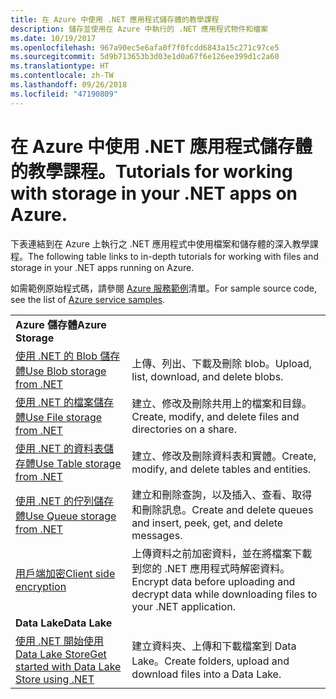 ```yaml
---
title: 在 Azure 中使用 .NET 應用程式儲存體的教學課程
description: 儲存並使用在 Azure 中執行的 .NET 應用程式物件和檔案
ms.date: 10/19/2017
ms.openlocfilehash: 967a90ec5e6afa0f7f0fcdd6843a15c271c97ce5
ms.sourcegitcommit: 5d9b713653b3d03e1d0a67f6e126ee399d1c2a60
ms.translationtype: HT
ms.contentlocale: zh-TW
ms.lasthandoff: 09/26/2018
ms.locfileid: "47190809"
---
```

# <a name="tutorials-for-working-with-storage-in-your-net-apps-on-azure"></a><span data-ttu-id="a20bc-103">在 Azure 中使用 .NET 應用程式儲存體的教學課程。</span><span class="sxs-lookup"><span data-stu-id="a20bc-103">Tutorials for working with storage in your .NET apps on Azure.</span></span>

<span data-ttu-id="a20bc-104">下表連結到在 Azure 上執行之 .NET 應用程式中使用檔案和儲存體的深入教學課程。</span><span class="sxs-lookup"><span data-stu-id="a20bc-104">The following table links to in-depth tutorials for working with files and storage in your .NET apps running on Azure.</span></span>

<span data-ttu-id="a20bc-105">如需範例原始程式碼，請參閱 [Azure 服務範例](https://azure.microsoft.com/resources/samples/?platform=dotnet)清單。</span><span class="sxs-lookup"><span data-stu-id="a20bc-105">For sample source code, see the list of [Azure service samples](https://azure.microsoft.com/resources/samples/?platform=dotnet).</span></span>

| | |
|---|---|
| <span data-ttu-id="a20bc-106">**Azure 儲存體**</span><span class="sxs-lookup"><span data-stu-id="a20bc-106">**Azure Storage**</span></span> ||
| <span data-ttu-id="a20bc-107">[使用 .NET 的 Blob 儲存體][1]</span><span class="sxs-lookup"><span data-stu-id="a20bc-107">[Use Blob storage from .NET][1]</span></span> | <span data-ttu-id="a20bc-108">上傳、列出、下載及刪除 blob。</span><span class="sxs-lookup"><span data-stu-id="a20bc-108">Upload, list, download, and delete blobs.</span></span> |
| <span data-ttu-id="a20bc-109">[使用 .NET 的檔案儲存體][4]</span><span class="sxs-lookup"><span data-stu-id="a20bc-109">[Use File storage from .NET][4]</span></span> | <span data-ttu-id="a20bc-110">建立、修改及刪除共用上的檔案和目錄。</span><span class="sxs-lookup"><span data-stu-id="a20bc-110">Create, modify, and delete files and directories on a share.</span></span> | 
| <span data-ttu-id="a20bc-111">[使用 .NET 的資料表儲存體][3]</span><span class="sxs-lookup"><span data-stu-id="a20bc-111">[Use Table storage from .NET][3]</span></span> | <span data-ttu-id="a20bc-112">建立、修改及刪除資料表和實體。</span><span class="sxs-lookup"><span data-stu-id="a20bc-112">Create, modify, and delete tables and entities.</span></span> |
| <span data-ttu-id="a20bc-113">[使用 .NET 的佇列儲存體][2]</span><span class="sxs-lookup"><span data-stu-id="a20bc-113">[Use Queue storage from .NET][2]</span></span> | <span data-ttu-id="a20bc-114">建立和刪除查詢，以及插入、查看、取得和刪除訊息。</span><span class="sxs-lookup"><span data-stu-id="a20bc-114">Create and delete queues and insert, peek, get, and delete messages.</span></span> |
| <span data-ttu-id="a20bc-115">[用戶端加密][5]</span><span class="sxs-lookup"><span data-stu-id="a20bc-115">[Client side encryption][5]</span></span> | <span data-ttu-id="a20bc-116">上傳資料之前加密資料，並在將檔案下載到您的 .NET 應用程式時解密資料。</span><span class="sxs-lookup"><span data-stu-id="a20bc-116">Encrypt data before uploading and decrypt data while downloading files to your .NET application.</span></span> 
|<span data-ttu-id="a20bc-117">**Data Lake**</span><span class="sxs-lookup"><span data-stu-id="a20bc-117">**Data Lake**</span></span>||
| <span data-ttu-id="a20bc-118">[使用 .NET 開始使用 Data Lake Store][6]</span><span class="sxs-lookup"><span data-stu-id="a20bc-118">[Get started with Data Lake Store using .NET][6]</span></span> | <span data-ttu-id="a20bc-119">建立資料夾、上傳和下載檔案到 Data Lake。</span><span class="sxs-lookup"><span data-stu-id="a20bc-119">Create folders, upload and download files into a Data Lake.</span></span> | 

[1]: /azure/storage/storage-dotnet-how-to-use-blobs
[2]: /azure/storage/storage-dotnet-how-to-use-queues
[3]: /azure/storage/storage-dotnet-how-to-use-tables
[4]: /azure/storage/storage-dotnet-how-to-use-files
[5]: /azure/storage/storage-client-side-encryption
[6]: /azure/data-lake-store/data-lake-store-get-started-net-sdk